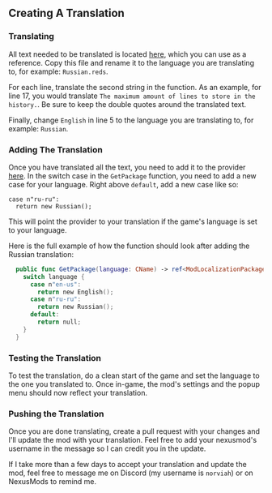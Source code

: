 ## Creating A Translation

### Translating

All text needed to be translated is located
[here](./redscript/Localization/Packages/English.reds), which you can use as a
reference. Copy this file and rename it to the language you are translating to,
for example: `Russian.reds`.

For each line, translate the second string in the function. As an example, for 
line 17, you would translate `The maximum amount of lines to store in the
history.`. Be sure to keep the double quotes around the translated text.

Finally, change `English` in line 5 to the language you are translating to, for
example: `Russian`.

### Adding The Translation

Once you have translated all the text, you need to add it to the provider
[here](./redscript/Localization/LocalizationProvider.reds). In the switch case
in the `GetPackage` function, you need to add a new case for your language.
Right above `default`, add a new case like so:

```
case n"ru-ru":
  return new Russian();
```

This will point the provider to your translation if the game's language is set
to your language.

Here is the full example of how the function should look after adding the
Russian translation:

```swift
  public func GetPackage(language: CName) -> ref<ModLocalizationPackage> {
    switch language {
      case n"en-us":
        return new English();
      case n"ru-ru":
        return new Russian();
      default:
        return null;
    }
  }
```

### Testing the Translation

To test the translation, do a clean start of the game and set the language to
the one you translated to. Once in-game, the mod's settings and the popup
menu should now reflect your translation.

### Pushing the Translation

Once you are done translating, create a pull request with your changes and I'll
update the mod with your translation. Feel free to add your nexusmod's username
in the message so I can credit you in the update.

If I take more than a few days to accept your translation and update the mod,
feel free to message me on Discord (my username is `norviah`) or on NexusMods to
remind me.